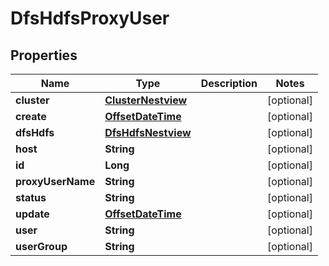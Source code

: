 # DfsHdfsProxyUser

## Properties
Name | Type | Description | Notes
------------ | ------------- | ------------- | -------------
**cluster** | [**ClusterNestview**](ClusterNestview.md) |  |  [optional]
**create** | [**OffsetDateTime**](OffsetDateTime.md) |  |  [optional]
**dfsHdfs** | [**DfsHdfsNestview**](DfsHdfsNestview.md) |  |  [optional]
**host** | **String** |  |  [optional]
**id** | **Long** |  |  [optional]
**proxyUserName** | **String** |  |  [optional]
**status** | **String** |  |  [optional]
**update** | [**OffsetDateTime**](OffsetDateTime.md) |  |  [optional]
**user** | **String** |  |  [optional]
**userGroup** | **String** |  |  [optional]
